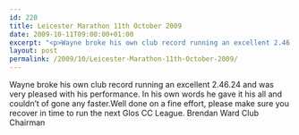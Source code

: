 ```yaml
---
id: 220
title: Leicester Marathon 11th October 2009
date: 2009-10-11T09:00:00+01:00
excerpt: "<p>Wayne broke his own club record running an excellent 2.46.24 and was very pleased with his performance. In his own words he gave it his all and couldn't of gone any faster.Well done on a fine effort, please make sure you recover in time to run the next Glos CC League. Brendan Ward Club Chairman</p>"
layout: post
permalink: /2009/10/Leicester-Marathon-11th-October-2009/
---
```

Wayne broke his own club record running an excellent 2.46.24 and was very pleased with his performance. In his own words he gave it his all and couldn&#8217;t of gone any faster.Well done on a fine effort, please make sure you recover in time to run the next Glos CC League. Brendan Ward Club Chairman